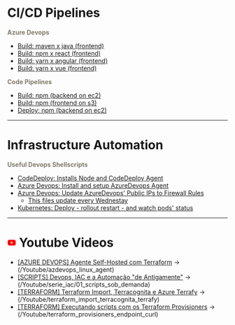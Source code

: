 
# CI/CD Pipelines

<strong><font color="#807a6b"> Azure Devops </font></strong>
- [Build: maven x java (frontend)](/AzureDevops/azdevops_build_maven_java_backend.yml)
- [Build: npm x react (frontend)](/AzureDevops/azdevops_build_npm_react_frontend.yml)
- [Build: yarn x angular (frontend)](/AzureDevops/azdevops_build_yarn_angular_frontend.yml)
- [Build: yarn x vue (frontend)](/AzureDevops/azdevops_build_yarn_vue_frontend.yml)


<strong><font color="#807a6b"> Code Pipelines </font></strong>
- [Build: npm (backend on ec2)](/CodePipelines/codepipelines_build_npm_backend_ec2_buildspec.yml)
- [Build: npm (frontend on s3)](/CodePipelines/codepipelines_build_npm_frontend_s3_buildspec.yml)
- [Deploy: npm (backend on ec2)](/CodePipelines/codepipelines_deploy_ec2_appspec_scripts/codepipelines_deploy_npm_backend_ec2_appspec.yml)

---
# Infrastructure Automation

<strong><font color="#807a6b"> Useful Devops Shellscripts</font></strong>
- [CodeDeploy: Installs Node and CodeDeploy Agent](/UsefulDevopsShellScripts/ec2_userdata_codedeploy_interpreter.sh)
- [Azure Devops: Install and setup AzureDevops Agent](/UsefulDevopsShellScripts/azuredevops_agent_setup.sh)
- [Azure Devops: Update AzureDevops' Public IPs to Firewall Rules](/UsefulDevopsShellScripts/azuredevops_public_ips_grabber.sh)
   - [This files update every Wednestay](https://github.com/pedrosaxu/devops-templates/tree/main/UsefulDevopsShellScripts/azuredevops_public_ips)
- [Kubernetes: Deploy - rollout restart - and watch pods' status](/UsefulDevopsShellScripts/kubernetes_deployment_watcher.sh)


---

# <img src="./.github/images/youtube.png" alt="youtube" width="20"> Youtube Videos 
- [\[AZURE DEVOPS\] Agente Self-Hosted com Terraform](https://www.youtube.com/watch?v=amzxuVjOqjk) -> (/Youtube/azdevops_linux_agent)
- [\[SCRIPTS\] Devops, IAC e a Automação "de Antigamente"](https://www.youtube.com/watch?v=U07iWPk8PdY) -> (/Youtube/serie_iac/01_scripts_sob_demanda)
- [\[TERRAFORM\] Terraform Import, Terracognita e Azure Terrafy](https://www.youtube.com/watch?v=DaYPrIk2l0c) -> (/Youtube/terraform_import_terracognita_terrafy)
- [\[TERRAFORM\] Executando scripts com os Terraform Provisioners](https://www.youtube.com/watch?v=3GdaA4Lthag) -> (/Youtube/terraform_provisioners_endpoint_curl)